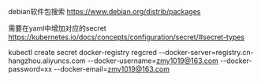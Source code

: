 debian软件包搜索
https://www.debian.org/distrib/packages


需要在yaml中增加对应的secret
https://kubernetes.io/docs/concepts/configuration/secret/#secret-types

kubectl create secret docker-registry regcred --docker-server=registry.cn-hangzhou.aliyuncs.com --docker-username=zmy1019@163.com --docker-password=xx --docker-email=zmy1019@163.com